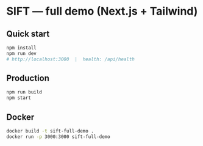 
# SIFT — full demo (Next.js + Tailwind)

## Quick start
```bash
npm install
npm run dev
# http://localhost:3000  |  health: /api/health
```

## Production
```bash
npm run build
npm start
```

## Docker
```bash
docker build -t sift-full-demo .
docker run -p 3000:3000 sift-full-demo
```
